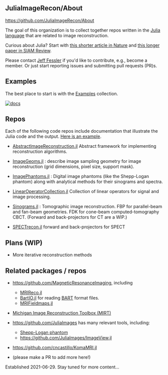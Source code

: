 ## JuliaImageRecon/About

https://github.com/JuliaImageRecon/About

The goal of this organization is to collect together repos written in the
[Julia language](https://julialang.org/)
that are related to image reconstruction.

Curious about Julia?
Start with
[this shorter article in Nature](http://doi.org/10.1038/d41586-019-02310-3)
and
[this longer paper in SIAM Review](http://doi.org/10.1137/141000671).

Please contact
[Jeff Fessler](https://web.eecs.umich.edu/~fessler)
if you'd like to contribute,
e.g., become a member.
Or just start reporting issues and submitting pull requests (PR)s.


## Examples

The best place to start
is with the
[Examples](https://github.com/JuliaImageRecon/Examples)
collection.

[![docs][docs-img]][docs-url]

## Repos

Each of the following code repos include documentation
that illustrate the Julia code and the output.
[Here is an example](https://juliaimagerecon.github.io/ImagePhantoms.jl/stable/generated/examples/07-shepp).

* [AbstractImageReconstruction.jl](https://github.com/JuliaImageRecon/AbstractImageReconstruction.jl) Abstract framework for implementing reconstruction algorithms.

* [ImageGeoms.jl](https://github.com/JuliaImageRecon/ImageGeoms.jl) :
  describe image sampling geometry for image reconstruction
  (grid dimensions, pixel size, support mask).

* [ImagePhantoms.jl](https://github.com/JuliaImageRecon/ImagePhantoms.jl) :
  Digital image phantoms (like the Shepp-Logan phantom)
  along with analytical methods for their sinograms and spectra.

* [LinearOperatorCollection.jl](https://github.com/JuliaImageRecon/LinearOperatorCollection.jl) Collection of linear operators for signal and image processing.

* [Sinograms.jl](https://github.com/JuliaImageRecon/Sinograms.jl) :
  Tomographic image reconstruction.
  FBP for parallel-beam and fan-beam geometries.
  FDK for cone-beam computed-tomography CBCT.
  (Forward and back-projectors for CT are a WIP.)

* [SPECTrecon.jl](https://github.com/JuliaImageRecon/SPECTrecon.jl)
  forward and back-projectors for SPECT



## Plans (WIP)

* More iterative reconstruction methods


## Related packages / repos

* https://github.com/MagneticResonanceImaging, including
  * [MRIReco.jl](https://github.com/MagneticResonanceImaging/MRIReco.jl)
  * [BartIO.jl](https://github.com/MagneticResonanceImaging/BartIO.jl)
    for reading
    [BART](https://mrirecon.github.io/bart) format files.
  * [MRIFieldmaps.jl](https://github.com/MagneticResonanceImaging/MRIFieldmaps.jl )

* [Michigan Image Reconstruction Toolbox (MIRT)](https://github.com/JeffFessler/MIRT.jl)

* https://github.com/JuliaImages has many relevant tools, including:
  * [Shepp-Logan phantom](https://juliaimages.org/stable/function_reference/#Images.shepp_logan)
  * https://github.com/JuliaImages/ImageView.jl

* https://github.com/cncastillo/KomaMRI.jl

* (please make a PR to add more here!)

Established 2021-06-29.  Stay tuned for more content...


<!-- URLs -->
[docs-img]: https://img.shields.io/badge/-MRItogether2022-blue
[docs-url]: https://JuliaImageRecon.github.io/About
